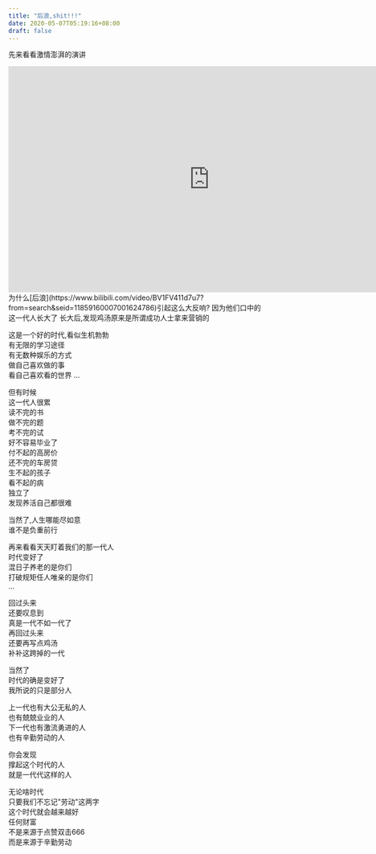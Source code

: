 ```yaml
---
title: "后浪,shit!!!"
date: 2020-05-07T05:19:16+08:00
draft: false
---
```


先来看看激情澎湃的演讲  
<iframe 
    height=450 
    width=800 
    src="https://www.bilibili.com/video/BV1FV411d7u7?from=search&seid=11859160007001624786" 
    frameborder=0 
    allowfullscreen>
</iframe>  
为什么[后浪](https://www.bilibili.com/video/BV1FV411d7u7?from=search&seid=11859160007001624786)引起这么大反响?  
因为他们口中的这一代人长大了  
长大后,发现鸡汤原来是所谓成功人士拿来营销的  

这是一个好的时代,看似生机勃勃  
有无限的学习途径  
有无数种娱乐的方式  
做自己喜欢做的事  
看自己喜欢看的世界
...  
  
但有时候  
这一代人很累  
读不完的书  
做不完的题  
考不完的试  
好不容易毕业了  
付不起的高房价  
还不完的车房贷  
生不起的孩子  
看不起的病  
独立了  
发现养活自己都很难
  
当然了,人生哪能尽如意  
谁不是负重前行  

再来看看天天盯着我们的那一代人  
时代变好了  
混日子养老的是你们  
打破规矩任人唯亲的是你们  
...  

回过头来  
还要叹息到  
真是一代不如一代了  
再回过头来  
还要再写点鸡汤  
补补这跨掉的一代  

当然了  
时代的确是变好了  
我所说的只是部分人  

上一代也有大公无私的人  
也有兢兢业业的人   
下一代也有激流勇进的人  
也有辛勤劳动的人  

你会发现  
撑起这个时代的人  
就是一代代这样的人  

无论啥时代  
只要我们不忘记"劳动"这两字  
这个时代就会越来越好  
任何财富  
不是来源于点赞双击666  
而是来源于辛勤劳动


 
 